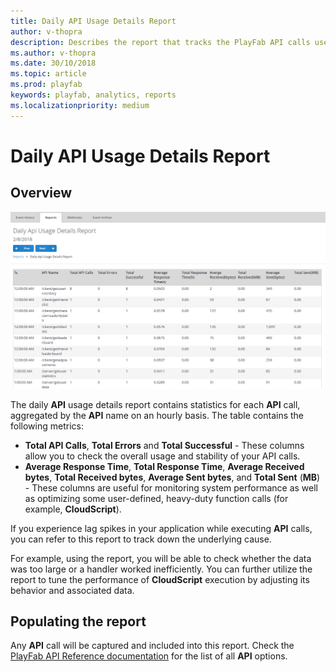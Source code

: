 ```yaml
---
title: Daily API Usage Details Report
author: v-thopra
description: Describes the report that tracks the PlayFab API calls used by your title.
ms.author: v-thopra
ms.date: 30/10/2018
ms.topic: article
ms.prod: playfab
keywords: playfab, analytics, reports
ms.localizationpriority: medium
---
```


# Daily API Usage Details Report

## Overview

![Daily API usage details report table](media/tutorials/daily-api-usage-details-report-table.png)

The daily **API** usage details report contains statistics for each **API** call, aggregated by the **API** name on an hourly basis. The table contains the following metrics:

- **Total API Calls**, **Total Errors** and **Total Successful** - These columns allow you to check the overall usage and stability of your API calls.
- **Average Response Time**, **Total Response Time**, **Average Received bytes**, **Total Received bytes**, **Average Sent bytes**, and **Total Sent** (**MB**) - These columns are useful for monitoring system performance as well as optimizing some user-defined, heavy-duty function calls (for example, **CloudScript**).

If you experience lag spikes in your application while executing **API** calls, you can refer to this report to track down the underlying cause.

For example, using the report, you will be able to check whether the data was too large or a handler worked inefficiently. You can further utilize the report to tune the performance of **CloudScript** execution by adjusting its behavior and associated data.

## Populating the report

Any **API** call will be captured and included into this report. Check the [PlayFab API Reference documentation](../../../api-references/index.md) for the list of all **API** options.
